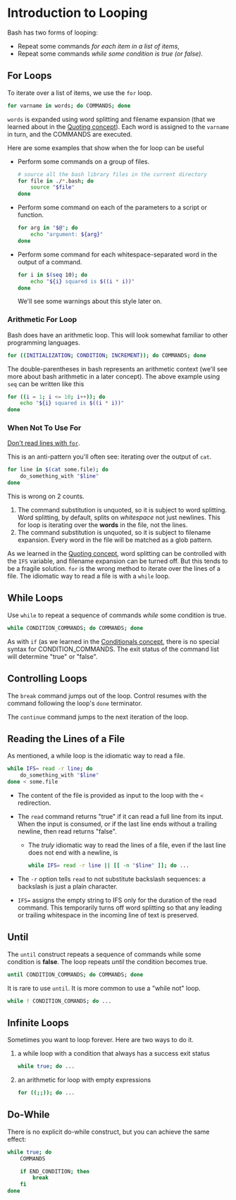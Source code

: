 # Introduction to Looping

Bash has two forms of looping:

* Repeat some commands _for each item in a list of items_,
* Repeat some commands _while some condition is true (or false)_.

## For Loops

To iterate over a list of items, we use the `for` loop.

```bash
for varname in words; do COMMANDS; done
```

`words` is expanded using word splitting and filename expansion (that we learned about in the [Quoting concept][quoting]).
Each word is assigned to the `varname` in turn, and the COMMANDS are executed.

Here are some examples that show when the for loop can be useful

* Perform some commands on a group of files.

    ```bash
    # source all the bash library files in the current directory
    for file in ./*.bash; do
        source "$file"
    done
    ```

* Perform some command on each of the parameters to a script or function.

    ```bash
    for arg in "$@"; do
        echo "argument: ${arg}"
    done
    ```

* Perform some command for each whitespace-separated word in the output of a command.

    ```bash
    for i in $(seq 10); do
        echo "${i} squared is $((i * i))"
    done
    ```

    We'll see some warnings about this style later on.

### Arithmetic For Loop

Bash does have an arithmetic loop.
This will look somewhat familiar to other programming languages.

```bash
for ((INITIALIZATION; CONDITION; INCREMENT)); do COMMANDS; done
```

The double-parentheses in bash represents an arithmetic context (we'll see more about bash arithmetic in a later concept).
The above example using `seq` can be written like this

```bash
for ((i = 1; i <= 10; i++)); do
    echo "${i} squared is $((i * i))"
done
```

### When Not To Use For

[Don't read lines with `for`][bashfaq1].

This is an anti-pattern you'll often see: iterating over the output of `cat`.

```bash
for line in $(cat some.file); do 
    do_something_with "$line"
done
```

This is wrong on 2 counts.

1. The command substitution is unquoted, so it is subject to word splitting.
   Word splitting, by default, splits on _whitespace_ not just newlines.
   This for loop is iterating over the **words** in the file, not the lines.
2. The command substitution is unquoted, so it is subject to filename expansion.
   Every word in the file will be matched as a glob pattern.

As we learned in the [Quoting concept][quoting], word splitting can be controlled with the `IFS` variable, and filename expansion can be turned off.
But this tends to be a fragile solution.
`for` is the wrong method to iterate over the lines of a file.
The idiomatic way to read a file is with a `while` loop.

## While Loops

Use `while` to repeat a sequence of commands _while_ some condition is true.

```bash
while CONDITION_COMMANDS; do COMMANDS; done
```

As with `if` (as we learned in the [Conditionals concept][conditionals], there is no special syntax for CONDITION_COMMANDS.
The exit status of the command list will determine "true" or "false".

## Controlling Loops

The `break` command jumps out of the loop.
Control resumes with the command following the loop's `done` terminator.

The `continue` command jumps to the next iteration of the loop.

## Reading the Lines of a File

As mentioned, a while loop is the idiomatic way to read a file. 

```bash
while IFS= read -r line; do
    do_something_with "$line"
done < some.file
```

* The content of the file is provided as input to the loop with the `<` redirection.
* The `read` command returns "true" if it can read a full line from its input.
  When the input is consumed, or if the last line ends without a trailing newline, then read returns "false".
  * The _truly_ idiomatic way to read the lines of a file, even if the last line does not end with a newline, is

    ```bash
    while IFS= read -r line || [[ -n "$line" ]]; do ...
    ```

* The `-r` option tells `read` to not substitute backslash sequences: a backslash is just a plain character.
* `IFS=` assigns the empty string to IFS only for the duration of the read command.
  This temporarily turns off word splitting so that any leading or trailing whitespace in the incoming line of text is preserved.

## Until

The `until` construct repeats a sequence of commands while some condition is **false**.
The loop repeats _until_ the condition becomes true.

```bash
until CONDITION_COMMANDS; do COMMANDS; done
```

It is rare to use `until`.
It is more common to use a "while not" loop.

```bash
while ! CONDITION_COMANDS; do ...
```

## Infinite Loops

Sometimes you want to loop forever.
Here are two ways to do it.

1. a while loop with a condition that always has a success exit status

    ```bash
    while true; do ...
    ```

2.  an arithmetic for loop with empty expressions

    ```bash
    for ((;;)); do ...
    ```

## Do-While

There is no explicit do-while construct, but you can achieve the same effect:

```bash
while true; do
    COMMANDS

    if END_CONDITION; then
        break
    fi
done
```

[bashfaq1]: https://mywiki.wooledge.org/DontReadLinesWithFor
[quoting]: https://exercism.org/tracks/bash/concepts/quoting
[conditionals]: https://exercism.org/tracks/bash/concepts/conditionals
